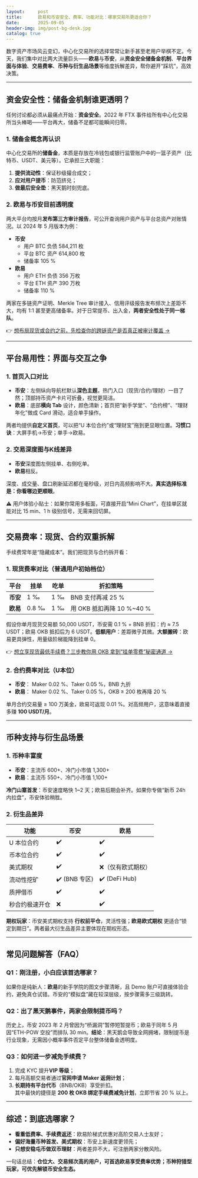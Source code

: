 ```yaml
---
layout:     post
title:      欧易和币安安全、费率、功能对比：哪家交易所更适合你？
date:       2025-09-05
header-img: img/post-bg-desk.jpg
catalog: true
---
```


数字资产市场风云变幻，中心化交易所的选择常常让新手甚至老用户举棋不定。今天，我们集中对比两大流量巨头——**欧易**与**币安**，从**资金安全储备金机制**、**平台界面与体验**、**交易费率**、**币种与衍生品场景**等维度拆解差异，帮你避开“踩坑”，高效决策。

---

## 资金安全性：储备金机制谁更透明？

任何讨论都必须从最痛点开始：**资金安全**。2022 年 FTX 事件给所有中心化交易所当头棒喝——平台再大，储备不足都可能瞬间归零。

### 1. 储备金概念再认识

中心化交易所的**储备金**，本质是存放在冷钱包或银行监管账户中的一篮子资产（比特币、USDT、美元等）。它承担三大职能：

1. **提供流动性**：保证秒级撮合成交；
2. **应对用户提币**：防范挤兑；
3. **做最后安全垫**：黑天鹅时刻兜底。

### 2. 欧易与币安目前透明度

两大平台均按月**发布第三方审计报告**，可公开查询用户资产与平台总资产对账情况。以 2024 年 5 月版本为例：

- **币安**  
  - 用户 BTC 负债 584,211 枚  
  - 平台 BTC 资产 614,800 枚  
  - 储备率 105 %  
- **欧易**  
  - 用户 ETH 负债 356 万枚  
  - 平台 ETH 资产 390 万枚  
  - 储备率 110 %

两家在多链资产证明、Merkle Tree 审计接入、信用评级报告发布频次上差距不大，均有 1:1 甚至更高储备率。对于日常提币、出入金，**两者安全性处于同一梯队**。

👉 [想布局现货或合约之前，先检查你的跨链资产是否真正被审计覆盖 →](https://okxdog.com/)

---

## 平台易用性：界面与交互之争

### 1. 首页入口对比

- **币安**：左侧纵向导航栏默认**深色主题**，热门入口（现货/合约/理财）一目了然；顶部持币资产卡片可折叠，视觉更简洁。
- **欧易**：底部**横向 Tab** 设计，颜色清新；首页把“新手学堂”、“合约榜”、“理财年化”做成 Card 滑动，适合单手操作。

两者均提供**自定义首页**，可以把“U 本位合约”或“理财宝”拖到更显眼位置。**习惯口诀**：大屏手机→币安；单手→欧易。

### 2. 交易深度图与K线差异

- **币安**深度图左侧挂单、右侧吃单。  
- **欧易**相反。  

深度、成交量、盘口刷新延迟都在毫秒级，对日内高频影响不大。**真实选择标准是：你看哪边更顺眼**。

⚠️ 用户体验小贴士：如果你常用多板面，可直接开启“Mini Chart”，在挂单区就能对比 15 min、1 h 级别信号，无需来回切屏。

---

## 交易费率：现货、合约双重拆解

手续费常年是“隐藏成本”。我们把现货与合约拆开看：

### 1. 现货费率对比（普通用户初始档位）

| 平台 | 挂单 | 吃单 | 折扣策略 |
| --- | --- | --- | --- |
| **币安** | 1 ‰ | 1 ‰ | BNB 支付再减 25 % |
| **欧易** | 0.8 ‰ | 1 ‰ | 用 OKB 抵扣再降 10 %~40 % |

假设你单月现货交易额 50,000 USDT，币安需 0.1 % + BNB 折扣：约 ≈ 7.5 USDT；欧易 OKB 抵扣后为 6 USDT。**低额用户**：差距微乎其微。**大额搬砖**：欧易更具弹性，用量级阶梯能降到挂单 0。

👉 [想立享现货最低手续费？三步教你用 OKB 拿到“挂单零费”秘密通道 →](https://okxdog.com/)

### 2. 合约费率对比（U本位）

- **币安**： Maker 0.02 %、Taker 0.05 %，BNB 九折  
- **欧易**： Maker 0.02 %、Taker 0.05 %，OKB ≥ 200 枚再降 20 %

单月合约交易量 ≥ 100 万美金，欧易可返现 0.01 %。对高频用户，这意味着直接多赚 **100 USDT/月**。

---

## 币种支持与衍生品场景

### 1. **币种丰富度**

- **币安**：主流币 600+、冷门小市值 1,300+  
- **欧易**：主流币 550+、冷门小市值 1,100+

**冷门山寨首发**：币安速度略快 1~2 天；欧易后期会补齐。如果你专做“新币 24h 内拉盘”，币安体验稍胜。

### 2. 衍生品差异

| 功能 | 币安 | 欧易 |
| --- | --- | --- |
| U 本位合约 | ✔️ | ✔️ |
| 币本位合约 | ✔️ | ✔️ |
| 美式期权 | ✔️ | ❌（仅有欧式期权） |
| 流动性挖矿 | ✔️ (BNB 专区) | ✔️ (DeFi Hub) |
| 质押借币 | ✔️ | ✔️ |
| 秒合约极速开仓 | ❌ | ✔️ |

**期权玩家**：币安美式期权支持 **行权前平仓**，灵活性强；**欧易欧式期权** 更适合“锁定到期日”。两者最大衍生品差异主要体现在期权形态。

---

## 常见问题解答（FAQ）

### Q1：刚注册，小白应该首选哪家？
如果你是纯新人：**欧易**的新手学院的图文步骤清晰，且 Demo 账户可直接体验合约，避免真仓试错。币安的“模拟盘”藏在较深层级，按步骤需多三级跳转。

### Q2：出了黑天鹅事件，两家会限制提币吗？
历史上，币安 2023 年 2 月曾因为“桥漏洞”暂停短暂提币；欧易于同年 5 月因“ETH-POW 空投”而排队 30 min。**结论**：黑天鹅会导致全网拥堵，限制提币是行业现象，无需因小概率事件否定平台整体储备金透明度。

### Q3：如何进一步减免手续费？
1. 完成 KYC 提升**VIP 等级**；  
2. 每月高额交易者通过**官网申请 Maker 返佣计划**；  
3. **长期持有平台代币**（BNB/OKB）享受折扣。  
其中最快的捷径是 **200 枚 OKB 绑定手续费减免计划**，立即节省 20 % 以上。

---

## 综述：到底选哪家？

* **看重低费率、手续费返还**：欧易阶梯式优惠对高阶交易人士友好；  
* **偏好海量币种首发、美式期权**：币安上新速度更领先；  
* **只想安稳屯币做双币理财**：两者差异不大，可注册两家分散风险。  

一句话总结：**仓位大、交易频次高的用户，可首选欧易享受费率优势；币种狩猎型玩家，可优先解锁币安全生态。**